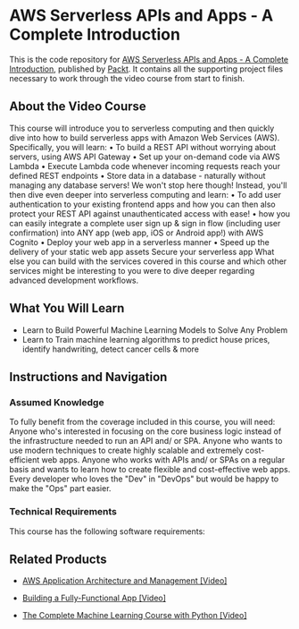 # AWS Serverless APIs and Apps - A Complete Introduction
This is the code repository for [AWS Serverless APIs and Apps - A Complete Introduction](https://www.packtpub.com/application-development/complete-machine-learning-course-python-video?utm_source=github&utm_medium=repository&utm_campaign=9781789953725), published by [Packt](https://www.packtpub.com/?utm_source=github). It contains all the supporting project files necessary to work through the video course from start to finish.
## About the Video Course
This course will introduce you to serverless computing and then quickly dive into how to build serverless apps with Amazon Web Services (AWS).
Specifically, you will learn:
•	To build a REST API without worrying about servers, using AWS API Gateway
•	Set up your on-demand code via AWS Lambda 
•	Execute Lambda code whenever incoming requests reach your defined REST endpoints
•	Store data in a database - naturally without managing any database servers!
We won't stop here though! Instead, you'll then dive even deeper into serverless computing and learn:
•	To add user authentication to your existing frontend apps and how you can then also protect your REST API against unauthenticated access with ease!
•	how you can easily integrate a complete user sign up & sign in flow (including user confirmation) into ANY app (web app, iOS or Android app!) with AWS Cognito
•	Deploy your web app in a serverless manner
•	Speed up the delivery of your static web app assets
Secure your serverless app
What else you can build with the services covered in this course and which other services might be interesting to you were to dive deeper regarding advanced development workflows.

<H2>What You Will Learn</H2>
<DIV class=book-info-will-learn-text>
<UL>
<LI>Learn to Build Powerful Machine Learning Models to Solve Any Problem 
<LI>Learn to Train machine learning algorithms to predict house prices, identify handwriting, detect cancer cells &amp; more </LI></UL></DIV>

## Instructions and Navigation
### Assumed Knowledge
To fully benefit from the coverage included in this course, you will need:<br/>
Anyone who's interested in focusing on the core business logic instead of the infrastructure needed to run an API and/ or SPA. Anyone who wants to use modern techniques to create highly scalable and extremely cost-efficient web apps. Anyone who works with APIs and/ or SPAs on a regular basis and wants to learn how to create flexible and cost-effective web apps. Every developer who loves the "Dev" in "DevOps" but would be happy to make the "Ops" part easier.
### Technical Requirements
This course has the following software requirements:<br/>
              

## Related Products
* [AWS Application Architecture and Management [Video]](https://www.packtpub.com/application-development/complete-machine-learning-course-python-video?utm_source=github&utm_medium=repository&utm_campaign=9781789953725)

* [Building a Fully-Functional App [Video]](https://www.packtpub.com/application-development/complete-machine-learning-course-python-video?utm_source=github&utm_medium=repository&utm_campaign=9781789953725)

* [The Complete Machine Learning Course with Python [Video]](https://www.packtpub.com/application-development/complete-machine-learning-course-python-video?utm_source=github&utm_medium=repository&utm_campaign=9781789953725)

